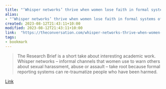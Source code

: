 ```yaml
---
title: "‘Whisper networks’ thrive when women lose faith in formal systems of reporting sexual harassment"
alias:
- "‘Whisper networks’ thrive when women lose faith in formal systems of reporting sexual harassment"
created: 2023-08-12T21:43:11+10:00
modified: 2023-08-12T21:43:11+10:00
link:  "https://theconversation.com/whisper-networks-thrive-when-women-lose-faith-in-formal-systems-of-reporting-sexual-harassment-196630"
tags:
- bookmark
---
```


> The Research Brief is a short take about interesting academic work. Whisper networks – informal channels that women use to warn others about sexual harassment, abuse or assault – take root because formal reporting systems can re-traumatize people who have been harmed.

[Link](https://theconversation.com/whisper-networks-thrive-when-women-lose-faith-in-formal-systems-of-reporting-sexual-harassment-196630)